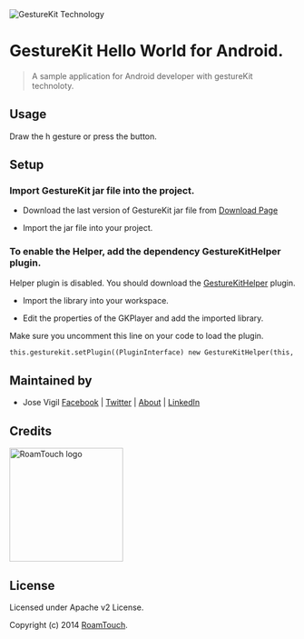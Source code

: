 <img src="http://www.gesturekit.com/wp-content/uploads/2014/05/colash_largo.png" alt="GestureKit Technology">

# GestureKit Hello World for Android.

> A sample application for Android developer with gestureKit technoloty. 

## Usage 

Draw the h gesture or press the button. 

## Setup

### Import GestureKit jar file into the project. 

* Download the last version of GestureKit jar file from [Download Page](http://www.gesturekit.com/learn/downloads/)

* Import the jar file into your project.  

### To enable the Helper, add the dependency GestureKitHelper plugin.

Helper plugin is disabled. You should download the [GestureKitHelper](https://github.com/RoamTouch/gesturekit-helper-android) plugin.

* Import the library into your workspace.

* Edit the properties of the GKPlayer and add the imported library. 

Make sure you uncomment this line on your code to load the plugin. 

```html
this.gesturekit.setPlugin((PluginInterface) new GestureKitHelper(this, this.gesturekit));
```

## Maintained by
- Jose Vigil
[Facebook](https://www.facebook.com/jose.vigil.1973) | [Twitter](https://twitter.com/JoseVigil) | [About](http://about.me/josevigil) | [LinkedIn](https://www.linkedin.com/in/josemanuelvigil) 

## Credits

<img src="http://www.roamtouch.com/wp-content/uploads/2014/06/logo.png" width="200" alt="RoamTouch logo">

## License
Licensed under Apache v2 License.

Copyright (c) 2014 [RoamTouch](http://github.com/RoamTouch). 

